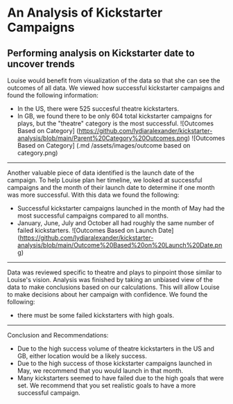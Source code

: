# An Analysis of Kickstarter Campaigns
Performing analysis on Kickstarter date to uncover trends
---
Louise would benefit from visualization of the data so that she can see the outcomes of all data. We viewed how successful kickstarter campaigns and found the following information:
- In the US, there were 525 succesful theatre kickstarters.
- In GB, we found there to be only 604 total kickstarter campaigns for plays, but the "theatre" category is the most successful.
![Outcomes Based on Category] (https://github.com/lydiaralexander/kickstarter-analysis/blob/main/Parent%20Category%20Outcomes.png)
![Outcomes Based on Category] (.md /assets/images/outcome based on category.png)
---
Another valuable piece of data identified is the launch date of the campaign.  To help Louise plan her timeline, we looked at successful campaigns and the month of their launch date to determine if one month was more successful. With this data we found the following:
- Successful kickstarter campaigns launched in the month of May had the most successful campaigns compared to all months.
- January, June, July and October all had roughly the same number of failed kickstarters.
![Outcomes Based on Launch Date] (https://github.com/lydiaralexander/kickstarter-analysis/blob/main/Outcome%20Based%20on%20Launch%20Date.png)
---
Data was reviewed specific to theatre and plays to pinpoint those similar to Louise's vision.
Analysis was finished by taking an unbiased view of the data to make conclusions based on our calculations.  This will allow Louise to make decisions about her campaign with confidence.  We found the following:
- there must be some failed kickstarters with high goals.
---
Conclusion and Recommendations:
- Due to the high success volume of theatre kickstarters in the US and GB, either location would be a likely success.
- Due to the high success of those kickstarter campaigns launched in May, we recommend that you would launch in that month.
- Many kickstarters seemed to have failed due to the high goals that were set. We recommend that you set realistic goals to have a more successful campaign.
